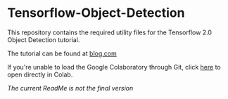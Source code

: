 # Tensorflow-Object-Detection
This repository contains the required utility files for the Tensorflow 2.0 Object Detection tutorial.

The tutorial can be found at [blog.com](https://byteiota.com/object-detection-tensorflow/)

If you're unable to load the Google Colaboratory through Git, click [here](https://colab.research.google.com/github/deepme987/Tensorflow2-Object-Detection/blob/master/Object_Detection_Face_Mask_Detection.ipynb) to open directly in Colab.


*The current ReadMe is not the final version*
